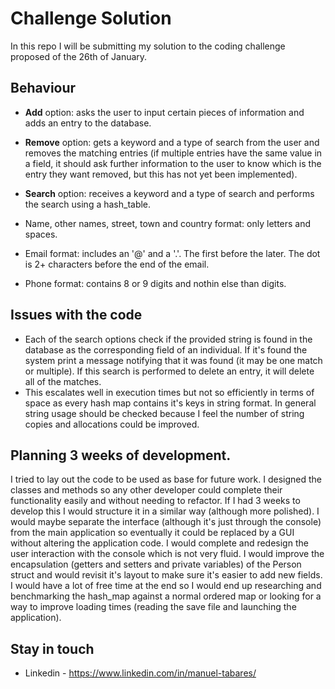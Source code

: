 # Challenge Solution

In this repo I will be submitting my solution to the coding challenge proposed of the 26th of January.

## Behaviour

+ **Add** option: asks the user to input certain pieces of information and adds an entry to the database.
+ **Remove** option: gets a keyword and a type of search from the user and removes the matching entries (if multiple entries have the same value in a field, it should ask further information to the user to know which is the entry they want removed, but this has not yet been implemented).
+ **Search** option: receives a keyword and a type of search and performs the search using a hash_table.

+ Name, other names, street, town and country format: only letters and spaces.
+ Email format: includes an '@' and a '.'. The first before the later. The dot is 2+ characters before the end of the email.
+ Phone format: contains 8 or 9 digits and nothin else than digits.

## Issues with the code

+ Each of the search options check if the provided string is found in the database as the corresponding field of an individual. If it's found the system print a message notifying that it was found (it may be one match or multiple). If this search is performed to delete an entry, it will delete all of the matches.
+ This escalates well in execution times but not so efficiently in terms of space as every hash map contains it's keys in string format. In general string usage should be checked because I feel the number of string copies and allocations could be improved.

## Planning 3 weeks of development.

I tried to lay out the code to be used as base for future work. I designed the classes and methods so any other developer could complete their functionality easily and without needing to refactor. If I had 3 weeks to develop this I would structure it in a similar way (although more polished). I would maybe separate the interface (although it's just through the console) from the main application so eventually it could be replaced by a GUI without altering the application code. I would complete and redesign the user interaction with the console which is not very fluid. I would improve the encapsulation (getters and setters and private variables) of the Person struct and would revisit it's layout to make sure it's easier to add new fields. I would have a lot of free time at the end so I would end up researching and benchmarking the hash_map against a normal ordered map or looking for a way to improve loading times (reading the save file and launching the application). 

## Stay in touch

+ Linkedin - https://www.linkedin.com/in/manuel-tabares/
